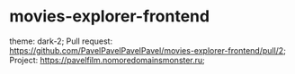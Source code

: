# movies-explorer-frontend
theme: dark-2;
Pull request: https://github.com/PavelPavelPavelPavel/movies-explorer-frontend/pull/2;
Project: https://pavelfilm.nomoredomainsmonster.ru;